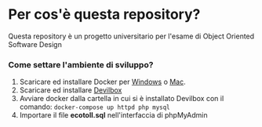 # Per cos'è questa repository? #
Questa repository è un progetto universitario per l'esame di Object Oriented Software Design

### Come settare l'ambiente di sviluppo? ###
1. Scaricare ed installare Docker per [Windows](https://docs.docker.com/docker-for-windows/install/) o [Mac](https://docs.docker.com/docker-for-mac/install/).
2. Scaricare ed installare [Devilbox](https://github.com/cytopia/devilbox)
3. Avviare docker dalla cartella in cui si è installato Devilbox con il comando: 
`docker-compose up httpd php mysql`
4. Importare il file **ecotoll.sql** nell'interfaccia di phpMyAdmin 